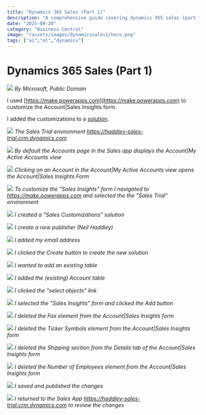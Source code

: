 ```yaml
---
title: "Dynamics 365 Sales (Part 1)"
description: "A comprehensive guide covering dynamics 365 sales (part 1)"
date: "2025-09-20"
category: "Business Central"
image: "/assets/images/dynamicssales1/hero.png"
tags: ["ai","ml","dynamics"]
---
```


# Dynamics 365 Sales (Part 1)

![](/assets/images/dynamicssales1/dynamics365-color.svg)
*By Microsoft, Public Domain*


I used [https://make.powerapps.com](https://make.powerapps.com) to customize the Account|Sales Insights form.

I added the customizations to a [solution](modelDriven1.html).

![](/assets/images/dynamicssales1/screenshot-2023-10-21-at-12.48.17-pm-2136x1029.png)
*The Sales Trial environment https://haddley-sales-trial.crm.dynamics.com*

![](/assets/images/dynamicssales1/screenshot-2023-10-21-at-12.46.25-pm-2136x1245.png)
*By default the Accounts page in the Sales app displays the Account|My Active Accounts view*

![](/assets/images/dynamicssales1/screenshot-2023-10-21-at-12.46.39-pm-2136x1244.png)
*Clicking on an Account in the Account|My Active Accounts view opens the Account|Sales Insights Form*

![](/assets/images/dynamicssales1/screenshot-2023-10-21-at-12.49.54-pm-2136x1255.png)
*To customize the "Sales Insights" form I navigated to https://make.powerapps.com and selected the the "Sales Trial" environment*

![](/assets/images/dynamicssales1/screenshot-2023-10-21-at-12.54.50-pm-2136x1103.png)
*I created a "Sales Customizations" solution*

![](/assets/images/dynamicssales1/screenshot-2023-10-21-at-12.55.42-pm-2136x1111.png)
*I create a new publisher (Neil Haddley)*

![](/assets/images/dynamicssales1/screenshot-2023-10-21-at-12.55.52-pm-2136x1111.png)
*I added my email address*

![](/assets/images/dynamicssales1/screenshot-2023-10-21-at-12.57.44-pm-2136x1108.png)
*I clicked the Create button to create the new solution*

![](/assets/images/dynamicssales1/screenshot-2023-10-21-at-12.58.19-pm-2136x1100.png)
*I wanted to add an existing table*

![](/assets/images/dynamicssales1/screenshot-2023-10-21-at-12.58.33-pm-2136x1108.png)
*I added the (existing) Account table*

![](/assets/images/dynamicssales1/screenshot-2023-10-21-at-12.58.47-pm-2136x435.png)
*I clicked the "select objects" link*

![](/assets/images/dynamicssales1/screenshot-2023-10-21-at-1.35.10-pm-2136x1104.png)
*I selected the "Sales Insights" form and clicked the Add button*

![](/assets/images/dynamicssales1/screenshot-2023-10-21-at-1.36.01-pm-2136x1108.png)
*I deleted the Fax element from the Account|Sales Insights form*

![](/assets/images/dynamicssales1/screenshot-2023-10-21-at-1.36.18-pm-2136x1109.png)
*I deleted the Ticker Symbols element from the Account|Sales Insights form*

![](/assets/images/dynamicssales1/screenshot-2023-10-21-at-1.36.45-pm-2136x1103.png)
*I deleted the Shipping section from the Details tab of the Account|Sales Insights form*

![](/assets/images/dynamicssales1/screenshot-2023-10-21-at-1.37.07-pm-2136x691.png)
*I deleted the Number of Employees element from the Account|Sales Insights form*

![](/assets/images/dynamicssales1/screenshot-2023-10-21-at-1.37.25-pm-2136x355.png)
*I saved and published the changes*

![](/assets/images/dynamicssales1/screenshot-2023-10-21-at-1.38.34-pm-2136x1107.png)
*I returned to the Sales App https://haddley-sales-trial.crm.dynamics.com to review the changes*